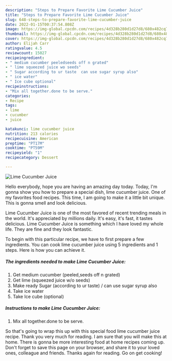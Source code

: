 ```yaml
---
description: "Steps to Prepare Favorite Lime Cucumber Juice"
title: "Steps to Prepare Favorite Lime Cucumber Juice"
slug: 648-steps-to-prepare-favorite-lime-cucumber-juice
date: 2022-01-15T00:37:54.808Z
image: https://img-global.cpcdn.com/recipes/4d328b280d1d27d8/680x482cq70/lime-cucumber-juice-recipe-main-photo.jpg
thumbnail: https://img-global.cpcdn.com/recipes/4d328b280d1d27d8/680x482cq70/lime-cucumber-juice-recipe-main-photo.jpg
cover: https://img-global.cpcdn.com/recipes/4d328b280d1d27d8/680x482cq70/lime-cucumber-juice-recipe-main-photo.jpg
author: Elijah Carr
ratingvalue: 4.5
reviewcount: 15027
recipeingredient:
- " medium cucumber peeledseeds off n grated"
- " lime squeezed juice wo seeds"
- " Sugar according to ur taste  can use sugar syrup also"
- " ice water"
- " Ice cube optional"
recipeinstructions:
- "Mix all together.done to be serve."
categories:
- Recipe
tags:
- lime
- cucumber
- juice

katakunci: lime cucumber juice 
nutrition: 213 calories
recipecuisine: American
preptime: "PT17M"
cooktime: "PT59M"
recipeyield: "1"
recipecategory: Dessert

---
```



![Lime Cucumber Juice](https://img-global.cpcdn.com/recipes/4d328b280d1d27d8/680x482cq70/lime-cucumber-juice-recipe-main-photo.jpg)

Hello everybody, hope you are having an amazing day today. Today, I'm gonna show you how to prepare a special dish, lime cucumber juice. One of my favorites food recipes. This time, I am going to make it a little bit unique. This is gonna smell and look delicious.

Lime Cucumber Juice is one of the most favored of recent trending meals in the world. It's appreciated by millions daily. It's easy, it's fast, it tastes delicious. Lime Cucumber Juice is something which I have loved my whole life. They are fine and they look fantastic.




To begin with this particular recipe, we have to first prepare a few ingredients. You can cook lime cucumber juice using 5 ingredients and 1 steps. Here is how you can achieve it.

<!--inarticleads1-->

##### The ingredients needed to make Lime Cucumber Juice:

1. Get  medium cucumber (peeled,seeds off n grated)
1. Get  lime (squeezed juice w/o seeds)
1. Make ready  Sugar (according to ur taste) / can use sugar syrup also
1. Take  ice water
1. Take  Ice cube (optional)




<!--inarticleads2-->

##### Instructions to make Lime Cucumber Juice:

1. Mix all together.done to be serve.




So that's going to wrap this up with this special food lime cucumber juice recipe. Thank you very much for reading. I am sure that you will make this at home. There is gonna be more interesting food at home recipes coming up. Don't forget to save this page on your browser, and share it to your loved ones, colleague and friends. Thanks again for reading. Go on get cooking!
